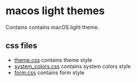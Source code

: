 # macos light themes

Contains contains macOS light theme.

## css files

* [theme.css](theme.css) contains theme style
* [system_colors.css](system_colors.css) contains system colors style 
* [form.css](form.css) contains form style
